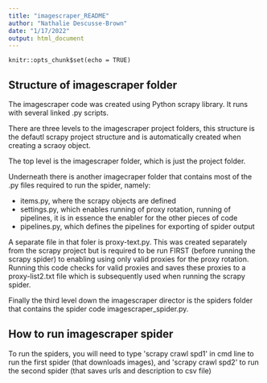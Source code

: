 ```yaml
---
title: "imagescraper_README"
author: "Nathalie Descusse-Brown"
date: "1/17/2022"
output: html_document
---
```


```{r setup, include=FALSE}
knitr::opts_chunk$set(echo = TRUE)
```

## Structure of imagescraper folder

The imagescraper code was created using Python scrapy library. It runs with
several linked .py scripts.

There are three levels to the imagescraper project folders, this structure
is the defautl scrapy project structure and is automatically created when
creating a scraoy object.

The top level is the imagescraper folder, which is just the project folder.

Underneath there is another imagecraper folder that contains most of the .py 
files required to run the spider, namely:
- items.py, where the scrapy objects are defined
- settings.py, which enables running of proxy rotation, running of pipelines,
it is in essence the enabler for the other pieces of code
- pipelines.py, which defines the pipelines for exporting of spider output


A separate file in that foler is proxy-text.py. This was created separately from
the scrapy project but is required to be run FIRST (before running the scrapy 
spider) to enabling using only valid proxies for the proxy rotation. Running 
this code checks for valid proxies and saves these proxies to a proxy-list2.txt
file which is subsequently used when running the scrapy spider.

Finally the third level down the imagescraper director is the spiders folder
that contains the spider code imagescraper_spider.py.

## How to run imagescraper spider

To run the spiders, you will need to type 'scrapy crawl spd1' in cmd line to
run the first spider (that downloads images), and 'scrapy crawl spd2' to 
run the second spider (that saves urls and description to csv file)
